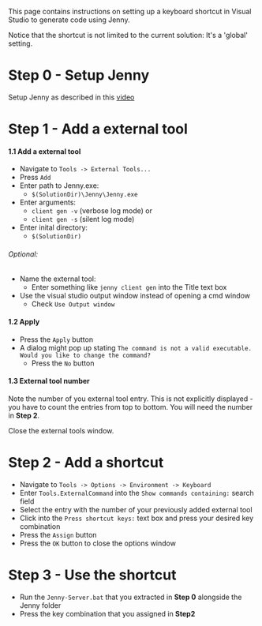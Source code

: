 This page contains instructions on setting up a keyboard shortcut in Visual Studio to generate code using Jenny.

Notice that the shortcut is not limited to the current solution: It's a 'global' setting.

# Step 0 - Setup Jenny

Setup Jenny as described in this [video](https://www.youtube.com/watch?v=L-18XRTarOM)

# Step 1 - Add a external tool
#### 1.1 Add a external tool
* Navigate to `Tools -> External Tools...`
* Press `Add`
* Enter path to Jenny.exe:
	* `$(SolutionDir)\Jenny\Jenny.exe`
* Enter arguments:
	* `client gen -v` (verbose log mode) or 
	* `client gen -s` (silent log mode)
* Enter inital directory:
	* `$(SolutionDir)`

###### Optional:
* Name the external tool:
	* Enter something like `jenny client gen` into the Title text box
* Use the visual studio output window instead of opening a cmd window
	* Check `Use Output window`

#### 1.2 Apply
* Press the `Apply` button
* A dialog might pop up stating `The command is not a valid executable. Would you like to change the command?`
	* Press the `No` button

#### 1.3 External tool number
Note the number of you external tool entry. This is not explicitly displayed - you have to count the entries from top to bottom. You will need the number in **Step 2**.

Close the external tools window.

# Step 2 - Add a shortcut
* Navigate to `Tools -> Options -> Environment -> Keyboard`
* Enter `Tools.ExternalCommand` into the `Show commands containing:` search field
* Select the entry with the number of your previously added external tool
* Click into the `Press shortcut keys:` text box and press your desired key combination
* Press the `Assign` button
* Press the `OK` button to close the options window

# Step 3 - Use the shortcut
* Run the `Jenny-Server.bat` that you extracted in **Step 0** alongside the Jenny folder
* Press the key combination that you assigned in **Step2**